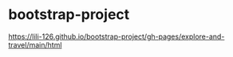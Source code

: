 # bootstrap-project

https://lili-126.github.io/bootstrap-project/gh-pages/explore-and-travel/main/html
